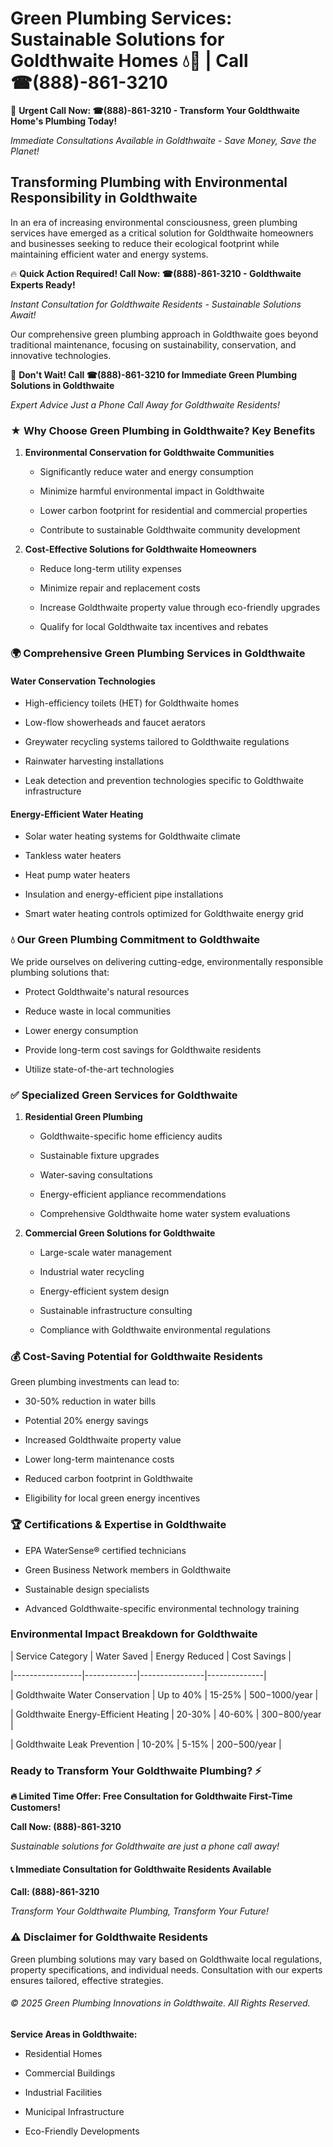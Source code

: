 # Green Plumbing Services: Sustainable Solutions for Goldthwaite Homes 💧🌿 | Call ☎(888)-861-3210

🚨 **Urgent Call Now: ☎(888)-861-3210 - Transform Your Goldthwaite Home's Plumbing Today!**
*Immediate Consultations Available in Goldthwaite - Save Money, Save the Planet!*

## Transforming Plumbing with Environmental Responsibility in Goldthwaite

In an era of increasing environmental consciousness, green plumbing services have emerged as a critical solution for Goldthwaite homeowners and businesses seeking to reduce their ecological footprint while maintaining efficient water and energy systems. 

🔥 **Quick Action Required! Call Now: ☎(888)-861-3210 - Goldthwaite Experts Ready!**
*Instant Consultation for Goldthwaite Residents - Sustainable Solutions Await!*

Our comprehensive green plumbing approach in Goldthwaite goes beyond traditional maintenance, focusing on sustainability, conservation, and innovative technologies.

🚨 **Don't Wait! Call ☎(888)-861-3210 for Immediate Green Plumbing Solutions in Goldthwaite**
*Expert Advice Just a Phone Call Away for Goldthwaite Residents!*

### ★ Why Choose Green Plumbing in Goldthwaite? Key Benefits

1. **Environmental Conservation for Goldthwaite Communities** 
   - Significantly reduce water and energy consumption
   - Minimize harmful environmental impact in Goldthwaite
   - Lower carbon footprint for residential and commercial properties
   - Contribute to sustainable Goldthwaite community development

2. **Cost-Effective Solutions for Goldthwaite Homeowners** 
   - Reduce long-term utility expenses
   - Minimize repair and replacement costs
   - Increase Goldthwaite property value through eco-friendly upgrades
   - Qualify for local Goldthwaite tax incentives and rebates

### 🌍 Comprehensive Green Plumbing Services in Goldthwaite

#### Water Conservation Technologies
- High-efficiency toilets (HET) for Goldthwaite homes
- Low-flow showerheads and faucet aerators
- Greywater recycling systems tailored to Goldthwaite regulations
- Rainwater harvesting installations
- Leak detection and prevention technologies specific to Goldthwaite infrastructure

#### Energy-Efficient Water Heating
- Solar water heating systems for Goldthwaite climate
- Tankless water heaters
- Heat pump water heaters
- Insulation and energy-efficient pipe installations
- Smart water heating controls optimized for Goldthwaite energy grid

### 💧 Our Green Plumbing Commitment to Goldthwaite

We pride ourselves on delivering cutting-edge, environmentally responsible plumbing solutions that:
- Protect Goldthwaite's natural resources
- Reduce waste in local communities
- Lower energy consumption
- Provide long-term cost savings for Goldthwaite residents
- Utilize state-of-the-art technologies

### ✅ Specialized Green Services for Goldthwaite

1. **Residential Green Plumbing**
   - Goldthwaite-specific home efficiency audits
   - Sustainable fixture upgrades
   - Water-saving consultations
   - Energy-efficient appliance recommendations
   - Comprehensive Goldthwaite home water system evaluations

2. **Commercial Green Solutions for Goldthwaite**
   - Large-scale water management
   - Industrial water recycling
   - Energy-efficient system design
   - Sustainable infrastructure consulting
   - Compliance with Goldthwaite environmental regulations

### 💰 Cost-Saving Potential for Goldthwaite Residents

Green plumbing investments can lead to:
- 30-50% reduction in water bills
- Potential 20% energy savings
- Increased Goldthwaite property value
- Lower long-term maintenance costs
- Reduced carbon footprint in Goldthwaite
- Eligibility for local green energy incentives

### 🏆 Certifications & Expertise in Goldthwaite

- EPA WaterSense® certified technicians
- Green Business Network members in Goldthwaite
- Sustainable design specialists
- Advanced Goldthwaite-specific environmental technology training

### Environmental Impact Breakdown for Goldthwaite

| Service Category | Water Saved | Energy Reduced | Cost Savings |
|-----------------|-------------|----------------|--------------|
| Goldthwaite Water Conservation | Up to 40% | 15-25% | $500-$1000/year |
| Goldthwaite Energy-Efficient Heating | 20-30% | 40-60% | $300-$800/year |
| Goldthwaite Leak Prevention | 10-20% | 5-15% | $200-$500/year |

### Ready to Transform Your Goldthwaite Plumbing? ⚡

**🔥 Limited Time Offer: Free Consultation for Goldthwaite First-Time Customers!**

**Call Now: (888)-861-3210**
*Sustainable solutions for Goldthwaite are just a phone call away!*

#### 📞 Immediate Consultation for Goldthwaite Residents Available

**Call: (888)-861-3210**
*Transform Your Goldthwaite Plumbing, Transform Your Future!*

### ⚠️ Disclaimer for Goldthwaite Residents

Green plumbing solutions may vary based on Goldthwaite local regulations, property specifications, and individual needs. Consultation with our experts ensures tailored, effective strategies.

###### © 2025 Green Plumbing Innovations in Goldthwaite. All Rights Reserved.

**Service Areas in Goldthwaite:** 
- Residential Homes
- Commercial Buildings
- Industrial Facilities
- Municipal Infrastructure
- Eco-Friendly Developments